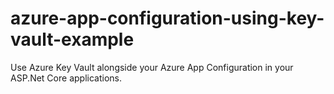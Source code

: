 # azure-app-configuration-using-key-vault-example
Use Azure Key Vault alongside your Azure App Configuration in your ASP.Net Core applications.
